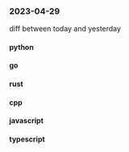 ### 2023-04-29
diff between today and yesterday

#### python

#### go

#### rust

#### cpp

#### javascript

#### typescript
